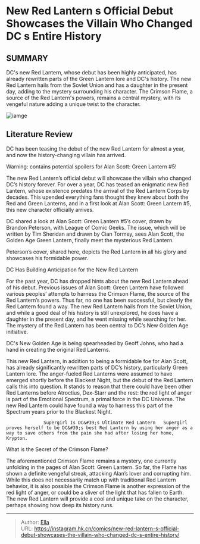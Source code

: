 # New Red Lantern s Official Debut Showcases the Villain Who Changed DC s Entire History


## SUMMARY 



  DC&#39;s new Red Lantern, whose debut has been highly anticipated, has already rewritten parts of the Green Lantern lore and DC&#39;s history.   The new Red Lantern hails from the Soviet Union and has a daughter in the present day, adding to the mystery surrounding his character.   The Crimson Flame, a source of the Red Lantern&#39;s powers, remains a central mystery, with its vengeful nature adding a unique twist to the character.  

![iamge](https://static1.srcdn.com/wordpress/wp-content/uploads/2023/12/red-lantern-dc-new-golden-age.jpg)

## Literature Review

DC has been teasing the debut of the new Red Lantern for almost a year, and now the history-changing villain has arrived. 




Warning: contains potential spoilers for Alan Scott: Green Lantern #5!




The new Red Lantern’s official debut will showcase the villain who changed DC’s history forever. For over a year, DC has teased an enigmatic new Red Lantern, whose existence predates the arrival of the Red Lantern Corps by decades. This upended everything fans thought they knew about both the Red and Green Lanterns, and in a first look at Alan Scott: Green Lantern #5, this new character officially arrives.

DC shared a look at Alan Scott: Green Lantern #5’s cover, drawn by Brandon Peterson, with League of Comic Geeks. The issue, which will be written by Tim Sheridan and drawn by Cian Tormey, sees Alan Scott, the Golden Age Green Lantern, finally meet the mysterious Red Lantern.

          

Peterson’s cover, shared here, depicts the Red Lantern in all his glory and showcases his formidable power.





 DC Has Building Anticipation for the New Red Lantern 
          

For the past year, DC has dropped hints about the new Red Lantern ahead of his debut. Previous issues of Alan Scott: Green Lantern have followed various peoples’ attempts to harness the Crimson Flame, the source of the Red Lantern’s powers. Thus far, no one has been successful, but clearly the Red Lantern found a way. The new Red Lantern hails from the Soviet Union, and while a good deal of his history is still unexplored, he does have a daughter in the present day, and he went missing while searching for her. The mystery of the Red Lantern has been central to DC’s New Golden Age initiative.



DC&#39;s New Golden Age is being spearheaded by Geoff Johns, who had a hand in creating the original Red Lanterns.







This new Red Lantern, in addition to being a formidable foe for Alan Scott, has already significantly rewritten parts of DC’s history, particularly Green Lantern lore. The anger-fueled Red Lanterns were assumed to have emerged shortly before the Blackest Night, but the debut of the Red Lantern calls this into question. It stands to reason that there could have been other Red Lanterns before Atroctius, Dex-Starr and the rest: the red light of anger is part of the Emotional Spectrum, a primal force in the DC Universe. The new Red Lantern could have found a way to harness this part of the Spectrum years prior to the Blackest Night.

                  Supergirl Is DC&#39;s Ultimate Red Lantern   Supergirl proves herself to be DC&#39;s best Red Lantern by using her anger as a way to save others from the pain she had after losing her home, Krypton.   



 What is the Secret of the Crimson Flame? 
          




The aforementioned Crimson Flame remains a mystery, one currently unfolding in the pages of Alan Scott: Green Lantern. So far, the Flame has shown a definite vengeful streak, attacking Alan’s lover and corrupting him. While this does not necessarily match up with traditional Red Lantern behavior, it is also possible the Crimson Flame is another expression of the red light of anger, or could be a sliver of the light that has fallen to Earth. The new Red Lantern will provide a cool and unique take on the character, perhaps showing how deep its history runs.



---

> Author: [Ella](https://instagram.hk.cn/)  
> URL: https://instagram.hk.cn/comics/new-red-lantern-s-official-debut-showcases-the-villain-who-changed-dc-s-entire-history/  

